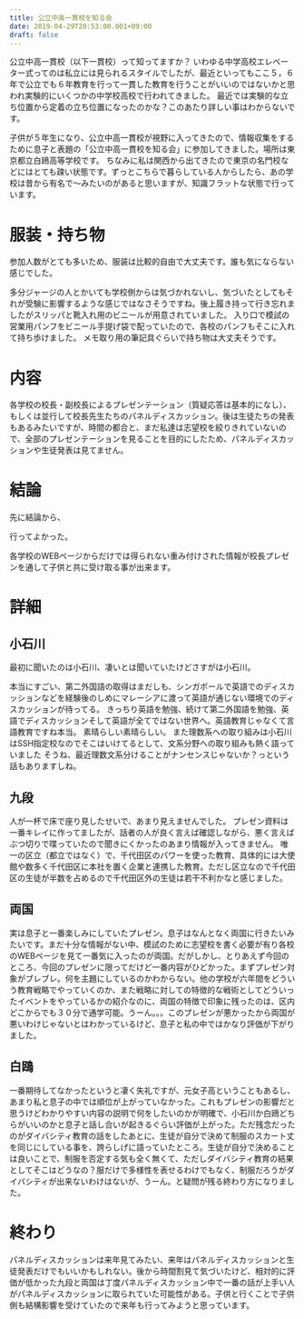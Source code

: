 ```yaml
---
title: 公立中高一貫校を知る会
date: 2019-04-29T20:53:00.001+09:00
draft: false
---
```


公立中高一貫校（以下一貫校）って知ってますか？
いわゆる中学高校エレベーター式ってのは私立には見られるスタイルでしたが、最近といってもここ５，６年で公立でも６年教育を行って一貫した教育を行うことがいいのではないかと思われ実験的にいくつかの中学校高校で行われてきました。
最近では実験的な立ち位置から定着の立ち位置になったのかな？このあたり詳しい事はわからないです。

子供が５年生になり、公立中高一貫校が視野に入ってきたので、情報収集をするために息子と表題の「公立中高一貫校を知る会」に参加してきました。場所は東京都立白鴎高等学校です。
ちなみに私は関西から出てきたので東京の名門校などにはとても疎い状態です。ずっとこちらで暮らしている人からしたら、あの学校は昔から有名で〜みたいのがあると思いますが、知識フラットな状態で行っています。

# 服装・持ち物
参加人数がとても多いため、服装は比較的自由で大丈夫です。誰も気にならない感じでした。

多分ジャージの人とかいても学校側からは気づかれないし、気づいたとしてもそれが受験に影響するような感じではなさそうですね。後上履き持って行き忘れましたがスリッパと靴入れ用のビニールが用意されていました。
入り口で模試の営業用パンフをビニール手提げ袋で配っていたので、各校のパンフもそこに入れて持ち歩けました。
メモ取り用の筆記具ぐらいで持ち物は大丈夫そうです。

# 内容

各学校の校長・副校長によるプレゼンテーション（質疑応答は基本的になし）、もしくは並行して校長先生たちのパネルディスカッション。後は生徒たちの発表もあるみたいですが、時間の都合と、まだ私達は志望校を絞りきれていないので、全部のプレゼンテーションを見ることを目的にしたため、パネルディスカッションや生徒発表は見てません。

# 結論

先に結論から、

行ってよかった。

各学校のWEBページからだけでは得られない重み付けされた情報が校長プレゼンを通して子供と共に受け取る事が出来ます。

# 詳細

## 小石川

最初に聞いたのは小石川、凄いとは聞いていたけどさすがは小石川。

本当にすごい、第二外国語の取得はまだしも、シンガポールで英語でのディスカッションなどを経験後のしめにマレーシアに渡って英語が通じない環境でのディスカッションが待ってる。
きっちり英語を勉強、続けて第二外国語を勉強、英語でディスカッションそして英語が全てではない世界へ。英語教育じゃなくて言語教育ですね本当。
素晴らしい素晴らしい。
また理数系への取り組みは小石川はSSH指定校なのでそこはいけてるとして、文系分野への取り組みも熱く語っていました
そうね、最近理数文系分けることがナンセンスじゃないか？っという話もありますしね。

## 九段

人が一杯で床で座り見したせいで、あまり見えませんでした。
プレゼン資料は一番キレイに作ってましたが、話者の人が良く言えば確認しながら、悪く言えばぶつ切りで喋っていたので聞きにくかったのあまり情報が入ってきません。
唯一の区立（都立ではなく）で、千代田区のパワーを使った教育、具体的には大使館や数多く千代田区に本社を置く企業と連携した教育。ただし区立なので千代田区の生徒が半数を占めるので千代田区外の生徒は若干不利かなと感じました。

## 両国

実は息子と一番楽しみにしていたプレゼン。息子はなんとなく両国に行きたいみたいです。まだ十分な情報がない中、模試のために志望校を書く必要が有り各校のWEBページを見て一番気に入ったのが両国。だがしかし、とりあえず今回のところ、今回のプレゼンに限ってだけど一番内容がひどかった。まずプレゼン対象がブレブレ。何を主題にしているのかわからない。他の学校が六年間をどういう教育戦略でやっていくのか、また戦略に対しての特徴的な戦術としてどういったイベントをやっているかの紹介なのに、両国の特徴で印象に残ったのは、区内どこからでも３０分で通学可能。うーん。。。このプレゼンが悪かったから両国が悪いわけじゃないとはわかっているけど、息子と私の中ではかなり評価が下がりました。

## 白鴎

一番期待してなかったというと凄く失礼ですが、元女子高ということもあるし、あまり私と息子の中では順位が上がっていなかった。これもプレゼンの影響だと思うけどわかりやすい内容の説明で何をしたいのかが明確で、小石川か白鴎どちらがいいのかと息子と話し合いが起きるぐらい評価が上がった。ただ残念だったのがダイバシティ教育の話をしたあとに、生徒が自分で決めて制服のスカート丈を同じにしている事を、誇らしげに語っていたところ。生徒が自分で決めることは良いことで、制服を否定する気も全く無くて、ただしダイバシティ教育の結果としてそこはどうなの？服だけで多様性を表せるわけでもなく、制服だろうがダイバシティが出来ないわけはないが、うーん。と疑問が残る終わり方になりました。

# 終わり
パネルディスカッションは来年見てみたい、来年はパネルディスカッションと生徒発表だけでもいいかもしれない。後から時間割見て気づいたけど、相対的に評価が低かった九段と両国は丁度パネルディスカッション中で一番の話が上手い人がパネルディスカッションに取られていた可能性がある。子供と行くことで子供側も結構影響を受けていたので来年も行ってみようと思っています。
